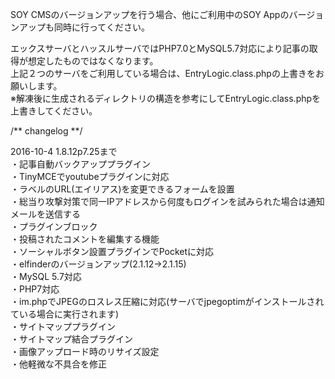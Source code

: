 SOY CMSのバージョンアップを行う場合、他にご利用中のSOY Appのバージョンアップも同時に行ってください。  
  
エックスサーバとハッスルサーバではPHP7.0とMySQL5.7対応により記事の取得が想定したものではなくなります。  
上記２つのサーバをご利用している場合は、EntryLogic.class.phpの上書きをお願いします。  
※解凍後に生成されるディレクトリの構造を参考にしてEntryLogic.class.phpを上書きしてください。

/** changelog **/    
  
2016-10-4 1.8.12p7.25まで  
・記事自動バックアッププラグイン  
・TinyMCEでyoutubeプラグインに対応  
・ラベルのURL(エイリアス)を変更できるフォームを設置  
・総当り攻撃対策で同一IPアドレスから何度もログインを試みられた場合は通知メールを送信する  
・プラグインブロック  
・投稿されたコメントを編集する機能  
・ソーシャルボタン設置プラグインでPocketに対応  
・elfinderのバージョンアップ(2.1.12→2.1.15)  
・MySQL 5.7対応  
・PHP7対応  
・im.phpでJPEGのロスレス圧縮に対応(サーバでjpegoptimがインストールされている場合に実行されます)  
・サイトマッププラグイン  
・サイトマップ結合プラグイン  
・画像アップロード時のリサイズ設定  
・他軽微な不具合を修正

